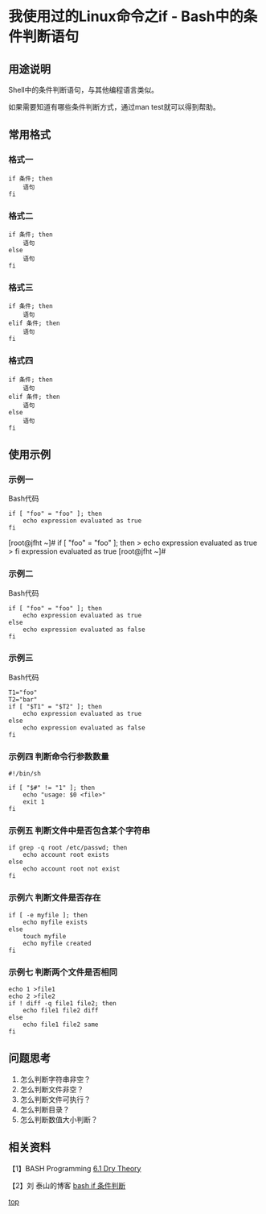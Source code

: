 #  我使用过的Linux命令之if - Bash中的条件判断语句

 

## 用途说明

Shell中的条件判断语句，与其他编程语言类似。

如果需要知道有哪些条件判断方式，通过man test就可以得到帮助。

## 常用格式

### 格式一
```
if 条件; then
​    语句
fi
```

### 格式二
```
if 条件; then
​    语句
else
​    语句
fi
```
### 格式三
```
if 条件; then
​    语句
elif 条件; then
​    语句
fi
```
### 格式四
```
if 条件; then
​    语句
elif 条件; then
​    语句
else
​    语句
fi
```

## 使用示例

### 示例一

Bash代码

```
if [ "foo" = "foo" ]; then
    echo expression evaluated as true
fi
```

 

[root@jfht ~]# if [ "foo" = "foo" ]; then
\>     echo expression evaluated as true
\> fi
expression evaluated as true
[root@jfht ~]#

### 示例二

Bash代码 


```
if [ "foo" = "foo" ]; then
    echo expression evaluated as true
else
    echo expression evaluated as false
fi
```

### 示例三

Bash代码 

```
T1="foo"
T2="bar"
if [ "$T1" = "$T2" ]; then
    echo expression evaluated as true
else
    echo expression evaluated as false
fi
```

### 示例四 判断命令行参数数量

```
#!/bin/sh

if [ "$#" != "1" ]; then
    echo "usage: $0 <file>"
    exit 1
fi
```

### 示例五 判断文件中是否包含某个字符串

```
if grep -q root /etc/passwd; then
    echo account root exists
else
    echo account root not exist
fi
```

### 示例六 判断文件是否存在


```
if [ -e myfile ]; then
    echo myfile exists
else
    touch myfile
    echo myfile created
fi
```

 

### 示例七 判断两个文件是否相同

```
echo 1 >file1
echo 2 >file2
if ! diff -q file1 file2; then
    echo file1 file2 diff
else
    echo file1 file2 same
fi 
```


## 问题思考

1. 怎么判断字符串非空？
2. 怎么判断文件非空？
3. 怎么判断文件可执行？
4. 怎么判断目录？
5. 怎么判断数值大小判断？

## 相关资料

【1】BASH Programming [6.1 Dry Theory](http://www.faqs.org/docs/Linux-HOWTO/Bash-Prog-Intro-HOWTO.html#ss6.1)

【2】刘 泰山的博客 [bash if 条件判断](http://blog.myspace.cn/e/405974342.htm)

[top](https://www.cnblogs.com/haivey/archive/2012/09/04/2669870.html#a0)

 